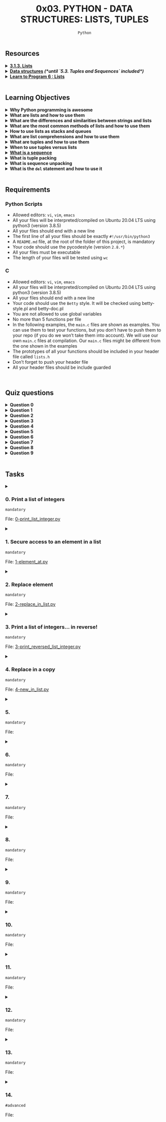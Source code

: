 <h1 align="center"><b>0x03. PYTHON - DATA STRUCTURES: LISTS, TUPLES</b></h1>
<div align="center"><code>Python</code></div>

<!-- <br>

## Background Context -->


<!-- <br>
<hr>
<h3><a href=>Notes</a></h3>
<hr> -->

<br>

## Resources
<details>
<summary><b><a href="https://docs.python.org/3/tutorial/introduction.html#lists">3.1.3. Lists</a></b></summary><br>


<br><p align="center">※※※※※※※※※※※※</p><br>
</details>


<details>
<summary><b><a href="https://docs.python.org/3/tutorial/datastructures.html">Data structures</a> <em>(*until `5.3. Tuples and Sequences` included*)</em></b></summary><br>


<br><p align="center">※※※※※※※※※※※※</p><br>
</details>


<details>
<summary><b><a href="https://www.youtube.com/watch?v=A1HUzrvS-Pw">Learn to Program 6 : Lists</a></b></summary><br>


<br><p align="center">※※※※※※※※※※※※</p><br>
</details>


<!-- <br>

**man or help:**
- `` -->

<br>

## Learning Objectives
<details>
<summary><b><a href=" "> </a>Why Python programming is awesome</b></summary><br>


<br><p align="center">※※※※※※※※※※※※</p><br>
</details>


<details>
<summary><b><a href=" "> </a>What are lists and how to use them</b></summary><br>

In Python, a list is a collection of items, which can be of different types, that are ordered and mutable (changeable). Lists are one of the most versatile and commonly used data structures in Python.

Here's how you can create a list and perform basic operations on it:

1. **Creating a List**: You can create a list by enclosing a comma-separated sequence of items inside square brackets `[]`. For example:
   ```python
   my_list = [1, 2, 3, 4, 5]
   ```

2. **Accessing Elements**: You can access elements of a list using indexing. Indexing in Python starts from 0. For example:
   ```python
   print(my_list[0])  # Output: 1
   print(my_list[2])  # Output: 3
   ```

3. **Slicing**: You can also use slicing to extract a portion of the list. Slicing uses the syntax `list[start:end:step]` where `start` is the starting index, `end` is the ending index (exclusive), and `step` is the step size.
   ```python
   print(my_list[1:4])  # Output: [2, 3, 4]
   ```

4. **Adding Elements**: You can add elements to a list using the `append()` method to add an element at the end of the list, or the `insert()` method to insert an element at a specific position.
   ```python
   my_list.append(6)  # Adds 6 to the end of the list
   my_list.insert(2, 7)  # Inserts 7 at index 2
   ```

5. **Removing Elements**: You can remove elements from a list using the `remove()` method to remove a specific value, or the `pop()` method to remove an element at a specific index (or the last element if no index is specified).
   ```python
   my_list.remove(3)  # Removes the first occurrence of 3
   my_list.pop(1)  # Removes the element at index 1
   ```

6. **Modifying Elements**: You can modify elements in a list by directly assigning new values to specific indices.
   ```python
   my_list[0] = 10  # Replaces the value at index 0 with 10
   ```

7. **Length of a List**: You can get the length of a list using the `len()` function.
   ```python
   print(len(my_list))  # Output: 5
   ```

8. **Iterating Over a List**: You can iterate over the elements of a list using a `for` loop.
   ```python
   for item in my_list:
       print(item)
   ```

Lists in Python are very flexible and can be used in a wide variety of scenarios to store and manipulate collections of data.

<br><p align="center">※※※※※※※※※※※※</p><br>
</details>


<details>
<summary><b><a href=" "> </a>What are the differences and similarities between strings and lists</b></summary><br>

**Differences:**

1. **Mutability:**
   - Strings are immutable, meaning their individual characters cannot be changed after they are created. You can create a new string by modifying or concatenating existing ones.
   - Lists are mutable, so you can modify, add, or remove elements within the list after it's created.

2. **Element Type:**
   - Strings are sequences of characters. Each character is a Unicode code point, and you can access individual characters using indexing (e.g., `"hello"[0]` gives `'h'`).
   - Lists can contain elements of any type, including other lists. Elements in a list are accessed using indexing as well (e.g., `my_list[0]`).

3. **Concatenation and Joining:**
   - Strings can be concatenated using the `+` operator, and you can join a list of strings using the `join()` method (e.g., `' '.join(my_list)`).
   - Lists can be concatenated using the `+` operator as well, and you can create a new string by joining a list of characters using `join()` (e.g., `"".join(my_list)`).

**Similarities:**

1. **Indexing and Slicing:**
   - Both strings and lists support indexing to access individual elements. For strings, it's individual characters; for lists, it's the elements.
   - Both strings and lists support slicing to extract sub-portions of the sequence. For example, `my_string[1:4]` or `my_list[1:4]` extracts a portion of the sequence.

2. **Iteration:**
   - Both strings and lists can be iterated over using loops. You can use a `for` loop to iterate through each character in a string or each element in a list.

3. **Length:**
   - Both strings and lists have a length, which can be obtained using the `len()` function (e.g., `len(my_string)` or `len(my_list)`).

4. **In Membership:**
   - You can use the `in` operator to check if an element exists within both strings and lists (e.g., `'a' in my_string` or `3 in my_list`).

5. **Methods:**
   - Both strings and lists have various built-in methods. While the methods themselves might be different, the idea of using methods to manipulate and interact with the data is common to both.

<br><p align="center">※※※※※※※※※※※※</p><br>
</details>


<details>
<summary><b><a href=" "> </a>What are the most common methods of lists and how to use them</b></summary><br>

1. **`append()`**: Adds an element to the end of the list.
   ```python
   my_list = [1, 2, 3]
   my_list.append(4)
   # my_list is now [1, 2, 3, 4]
   ```

2. **`extend()`**: Extends the list by appending elements from another iterable.
   ```python
   my_list = [1, 2, 3]
   my_list.extend([4, 5, 6])
   # my_list is now [1, 2, 3, 4, 5, 6]
   ```

3. **`insert()`**: Inserts an element at a specified index.
   ```python
   my_list = [1, 2, 3]
   my_list.insert(1, 4)
   # my_list is now [1, 4, 2, 3]
   ```

4. **`remove()`**: Removes the first occurrence of a specific value.
   ```python
   my_list = [1, 2, 3, 2, 4]
   my_list.remove(2)
   # my_list is now [1, 3, 2, 4]
   ```

5. **`pop()`**: Removes and returns an element at a specified index. If no index is provided, it removes and returns the last element.
   ```python
   my_list = [1, 2, 3, 4]
   removed_element = my_list.pop(1)
   # my_list is now [1, 3, 4], removed_element is 2
   ```

6. **`index()`**: Returns the index of the first occurrence of a specified value.
   ```python
   my_list = [1, 2, 3, 4]
   index_of_3 = my_list.index(3)
   # index_of_3 is 2
   ```

7. **`count()`**: Returns the number of occurrences of a specific value in the list.
   ```python
   my_list = [1, 2, 2, 3, 2]
   count_of_2 = my_list.count(2)
   # count_of_2 is 3
   ```

8. **`sort()`**: Sorts the list in place (modifies the original list).
   ```python
   my_list = [4, 2, 1, 3]
   my_list.sort()
   # my_list is now [1, 2, 3, 4]
   ```

9. **`reverse()`**: Reverses the order of elements in the list in place.
   ```python
   my_list = [1, 2, 3]
   my_list.reverse()
   # my_list is now [3, 2, 1]
   ```

10. **`copy()`** (or `list()` constructor): Creates a shallow copy of the list.
    ```python
    my_list = [1, 2, 3]
    new_list = my_list.copy()
    # new_list is [1, 2, 3]
    ```

11. **`clear()`**: Removes all elements from the list, making it empty.
    ```python
    my_list = [1, 2, 3]
    my_list.clear()
    # my_list is now []
    ```

These are just a subset of the available list methods. Each of these methods can be very useful depending on your specific use case. Remember that you can access information about these methods using Python's built-in help system, like `help(list)` or by using `dir(list)` to see a list of all available methods for lists.

<br><p align="center">※※※※※※※※※※※※</p><br>
</details>


<details>
<summary><b><a href=" "> </a>How to use lists as stacks and queues</b></summary><br>

You can use Python lists to implement both stacks and queues, two common data structures for managing collections of items with specific behavior. Here's how you can use lists to implement stacks and queues:

**Using Lists as Stacks:**

A stack is a last-in, first-out (LIFO) data structure, where elements are added and removed from the top (or end) of the stack.

To use a list as a stack, you can utilize the `append()` method to add elements to the end of the list and the `pop()` method to remove and return the last element.

```python
stack = []
stack.append(1)    # Push 1
stack.append(2)    # Push 2
stack.append(3)    # Push 3

top_element = stack.pop()  # Pop the top element (3)
print(top_element)         # Output: 3

print(stack)       # Remaining stack: [1, 2]
```

**Using Lists as Queues:**

A queue is a first-in, first-out (FIFO) data structure, where elements are added at the back and removed from the front of the queue.

To use a list as a queue, you can use the `append()` method to add elements to the end of the list, and the `pop(0)` method to remove and return the first element. However, it's worth noting that using `pop(0)` on a large list can be inefficient because it requires shifting all the remaining elements to fill the gap.
```py
queue = []

# Enqueue elements using append()
queue.append(1)
queue.append(2)
queue.append(3)

# Dequeue elements using pop(0)
front_element = queue.pop(0)  # Dequeue the front element (1)
print(front_element)          # Output: 1

print(queue)      # Remaining queue: [2, 3]
```

A more efficient way to implement a queue using a list is to use the `collections.deque` class, which is designed to efficiently support both ends of the queue.

```python
from collections import deque

queue = deque()
queue.append(1)   # Enqueue 1
queue.append(2)   # Enqueue 2
queue.append(3)   # Enqueue 3

front_element = queue.popleft()  # Dequeue the front element (1)
print(front_element)             # Output: 1

print(queue)      # Remaining queue: deque([2, 3])
```

Using `collections.deque` is more efficient for populating and dequeuing elements from both ends of the queue compared to using a regular list.

Remember that Python's `list` type is quite versatile, so you can use it to implement a wide range of data structures, including stacks and queues. However, for certain applications, specialized data structure classes like `collections.deque` might offer better performance and more convenient methods for these purposes.

<br><p align="center">※※※※※※※※※※※※</p><br>
</details>


<details>
<summary><b><a href=" "> </a>What are list comprehensions and how to use them</b></summary><br>

List comprehensions are a concise and expressive way to create lists in Python. They provide a compact syntax for generating new lists by applying an expression to each item in an iterable (such as a list, tuple, or range) and optionally filtering items based on a condition.

The basic syntax of a list comprehension is as follows:
```
new_list = [expression for item in iterable if condition]
```

Here's a breakdown of the components:
- `expression`: The operation or value you want to include in the new list for each item in the iterable.
- `item`: Represents each element in the iterable that you're iterating over.
- `iterable`: The collection of items you're iterating over.
- `condition`: An optional condition that filters which items are included in the new list.

Here are some examples to illustrate how to use list comprehensions:

**Example 1: Generating a list of squares of numbers from 0 to 9:**
```python
squares = [x**2 for x in range(10)]
# Result: [0, 1, 4, 9, 16, 25, 36, 49, 64, 81]
```

**Example 2: Filtering even numbers from a list:**
```python
numbers = [1, 2, 3, 4, 5, 6, 7, 8, 9, 10]
even_numbers = [x for x in numbers if x % 2 == 0]
# Result: [2, 4, 6, 8, 10]
```

**Example 3: Creating a list of tuples with values and their squares:**
```python
values = [1, 2, 3, 4, 5]
value_squares = [(x, x**2) for x in values]
# Result: [(1, 1), (2, 4), (3, 9), (4, 16), (5, 25)]
```

**Example 4: Flattening a list of lists:**
```python
nested_lists = [[1, 2, 3], [4, 5, 6], [7, 8, 9]]
flattened_list = [x for sublist in nested_lists for x in sublist]
# Result: [1, 2, 3, 4, 5, 6, 7, 8, 9]
```

List comprehensions can be a powerful tool for creating and transforming lists in a concise and readable manner. However, it's important to strike a balance between readability and complexity. For more complex operations, using regular loops might be more appropriate.

<br><p align="center">※※※※※※※※※※※※</p><br>
</details>


<details>
<summary><b><a href=" "> </a>What are tuples and how to use them</b></summary><br>

A tuple in Python is an ordered collection of elements, similar to a list. However, tuples are immutable, which means once they are created, their elements cannot be changed, added, or removed. Tuples are typically used to group related data together, and they are often used when you want to create a collection of items that should not be modified after creation.

Tuples are defined by enclosing elements in parentheses `()`, separated by commas. Here's a basic example:

```python
my_tuple = (1, 2, 3)
```

You can also create a tuple without parentheses by using commas:

```python
another_tuple = 4, 5, 6
```

Here are some key characteristics of tuples and how to use them:

1. **Accessing Elements:**
   Elements in a tuple can be accessed using indexing, just like lists.
   
   ```python
   my_tuple = (10, 20, 30, 40)
   print(my_tuple[1])  # Output: 20
   ```

2. **Unpacking Tuples:**
   You can unpack the elements of a tuple into variables. This is particularly useful when you have functions returning multiple values.

   ```python
   my_tuple = (3.14, "hello", 42)
   pi, greeting, answer = my_tuple
   ```

3. **Tuple Concatenation:**
   Tuples can be concatenated using the `+` operator.

   ```python
   tuple1 = (1, 2, 3)
   tuple2 = (4, 5, 6)
   combined_tuple = tuple1 + tuple2
   ```

4. **Nested Tuples:**
   Tuples can contain other tuples as elements, allowing you to create nested structures.

   ```python
   nested_tuple = ((1, 2), (3, 4), (5, 6))
   ```

5. **Iteration:**
   You can iterate over the elements of a tuple using a `for` loop.

   ```python
   my_tuple = (10, 20, 30)
   for item in my_tuple:
       print(item)
   ```

6. **Immutability:**
   As mentioned earlier, tuples are immutable. Once a tuple is created, you cannot modify its elements.

7. **Methods:**
   Tuples have fewer built-in methods compared to lists, as they can't be modified. However, they have methods like `count()` and `index()` for basic operations.

8. **Advantages:**
   Tuples are useful when you want to ensure that a collection of items remains unchanged throughout your program's execution. They can also be used as keys in dictionaries due to their immutability.

Overall, tuples provide a way to group related data in an ordered and immutable way. They are often used in situations where you need to store a set of values that shouldn't be modified, such as coordinates, configuration settings, or data that you want to pass around safely without the risk of accidental modification.

<br><p align="center">※※※※※※※※※※※※</p><br>
</details>


<details>
<summary><b><a href=" "> </a>When to use tuples versus lists</b></summary><br>

Tuples and lists are both used to store collections of items in Python, but they have some key differences in terms of their immutability, use cases, and performance characteristics. Here's a summary of when to use tuples versus lists:

**Use Lists When:**
1. **Mutability is Needed**: Lists are mutable, meaning you can add, remove, or modify elements after the list is created. If you need a collection that can be changed, use a list.
2. **Ordered Collection**: Lists maintain the order of elements, so if the order of elements matters in your collection, use a list.
3. **Variable-Length Collections**: Lists can grow or shrink in size as needed, making them suitable for variable-length collections.

**Use Tuples When:**
1. **Immutability is Preferred**: Tuples are immutable, meaning once they are created, their elements cannot be changed. If you need a collection that should not be modified, use a tuple.
2. **Faster Access**: Tuples are generally faster than lists for accessing elements because they are immutable and their size is fixed, allowing for more efficient memory allocation and access.
3. **Used as Keys in Dictionaries**: Tuples can be used as keys in dictionaries because they are immutable, whereas lists cannot be used as keys in dictionaries because they are mutable.

In summary, use lists when you need a mutable, ordered collection with variable length, and use tuples when you need an immutable, ordered collection with fixed length or when you want to optimize for performance, especially in scenarios where immutability is beneficial or where tuples are required, such as using them as keys in dictionaries or for representing fixed structures like coordinates or record-like data.

<br><p align="center">※※※※※※※※※※※※</p><br>
</details>


<details>
<summary><b><a href="https://docs.python.org/3/library/stdtypes.html#typesseq">What is a sequence</a></b></summary><br>

In programming, a sequence refers to an ordered collection of elements. These elements can be of any data type, such as numbers, characters, strings, or even other sequences. Sequences are fundamental data structures used to store and manipulate collections of items in a specific order.

Python provides several built-in sequence types that you can use:

1. **Lists**: Ordered collections of items, where each item can be of any data type. Lists are mutable, meaning you can add, remove, and modify elements after creation.

2. **Tuples**: Similar to lists, but tuples are immutable, meaning their elements cannot be changed once they are created.

3. **Strings**: Sequences of characters. Strings are also immutable, like tuples.

4. **Ranges**: Represent a sequence of numbers, typically used in loops to iterate over a range of values.

5. **Bytes and Bytearrays**: Sequences of bytes, used to represent binary data.

6. **Lists of Lists (Nested Lists)**: Lists can also contain other lists, creating a nested structure.

7. **Tuples of Tuples (Nested Tuples)**: Similar to nested lists, but with tuples.

8. **Strings of Strings (Nested Strings)**: A string containing other strings, often used in text processing.

You can perform common sequence operations on these types, such as indexing to access individual elements, slicing to extract sub-sequences, iteration through loops, and more. Understanding sequences is crucial as they are a fundamental concept in programming and are widely used in various applications, from data manipulation to algorithms and beyond.

<br><p align="center">※※※※※※※※※※※※</p><br>
</details>


<details>
<summary><b><a href=" "> </a>What is tuple packing</b></summary><br>

Tuple packing, also known as packing, refers to the process of combining multiple values into a single tuple. In Python, you can create a tuple by placing comma-separated values (or expressions) within parentheses `()`. The resulting tuple will contain these values as its elements.

Here's an example of tuple packing:

```python
person = "John", 25, "john@example.com"
print(person)
# Output: ('John', 25, 'john@example.com')
```

In this example, the values `"John"`, `25`, and `"john@example.com"` are packed together into a single tuple. The parentheses are optional, and the comma is the key element that signals tuple packing.

Tuple packing can be particularly useful when you want to return multiple values from a function or when you want to group related data together in a single container.

For instance, a function could return multiple values as a packed tuple:

```python
def get_person_info():
    name = "Alice"
    age = 30
    email = "alice@example.com"
    return name, age, email

person_info = get_person_info()
print(person_info)
# Output: ('Alice', 30, 'alice@example.com')
```

Tuple packing and unpacking can often be used together to efficiently handle multiple values and data structures in a concise and expressive way.

<br><p align="center">※※※※※※※※※※※※</p><br>
</details>


<details>
<summary><b><a href=" "> </a>What is sequence unpacking</b></summary><br>

Sequence unpacking, also known as unpacking, is the process of extracting individual elements from a sequence (like a tuple, list, or string) and assigning them to separate variables. This is the counterpart to tuple packing, where you create a tuple by combining values.

To perform sequence unpacking, you assign the elements of a sequence to variables in one step, separating the variables with commas. The number of variables must match the number of elements in the sequence.

Here's an example of sequence unpacking with a tuple:

```python
person = ("John", 25, "john@example.com")
name, age, email = person
print(name)     # Output: John
print(age)      # Output: 25
print(email)    # Output: john@example.com
```

You can also use sequence unpacking with other types of sequences:

```python
numbers = [1, 2, 3]
first, second, third = numbers
print(first)    # Output: 1
print(second)   # Output: 2
print(third)    # Output: 3
```

For strings:

```python
word = "Python"
first_letter, second_letter, third_letter, *rest = word
print(first_letter)   # Output: P
print(second_letter)  # Output: y
print(third_letter)   # Output: t
print(rest)           # Output: ['h', 'o', 'n']
```

The `*rest` in the last example is used to capture the remaining characters of the string into a list. This is called "extended unpacking" and is useful when you have more elements in the sequence than variables to unpack into.

Sequence unpacking is a convenient way to handle multiple values returned from functions or to extract elements from sequences without having to access each element individually.

<br><p align="center">※※※※※※※※※※※※</p><br>
</details>


<details>
<summary><b><a href=" "> </a>What is the <code>del</code> statement and how to use it</b></summary><br>

The `del` statement in Python is used to delete or remove objects, such as variables, items from a list or dictionary, and more. It is a way to explicitly remove a reference to an object, allowing the Python garbage collector to free up memory when the object is no longer needed.

The basic syntax of the `del` statement is:

```python
del object
```

Here's how you can use the `del` statement for different purposes:

1. **Deleting Variables:**

You can use `del` to delete a variable, which removes the reference to the object it points to:

```python
x = 10
del x
```

2. **Deleting List Items:**

To delete an item from a list using its index:

```python
my_list = [1, 2, 3, 4]
del my_list[2]  # Removes the third item (value: 3)
```

3. **Deleting Dictionary Items:**

To delete an item from a dictionary using its key:

```python
my_dict = {"name": "Alice", "age": 30}
del my_dict["age"]  # Removes the "age" key-value pair
```

4. **Deleting Slices:**

You can also use `del` to remove a slice of items from a list:

```python
my_list = [1, 2, 3, 4, 5]
del my_list[1:3]  # Removes items at index 1 and 2
```

5. **Deleting Entire Objects:**

In more advanced use cases, you can use `del` to remove entire objects. However, this is typically not recommended for general use, as the objects will be garbage-collected when there are no more references to them:

```python
class MyClass:
    def __del__(self):
        print("Object deleted")

obj = MyClass()
del obj  # Deletes the object and triggers its __del__() method
```

It's important to use the `del` statement with caution, as removing objects from memory should be done purposefully. In most cases, Python's automatic memory management will take care of releasing memory when objects are no longer needed, so you might not need to use `del` frequently in your code.

<br><p align="center">※※※※※※※※※※※※</p><br>
</details>


<br>

## Requirements
### Python Scripts
- Allowed editors: `vi`, `vim`, `emacs`
- All your files will be interpreted/compiled on Ubuntu 20.04 LTS using python3 (version 3.8.5)
- All your files should end with a new line
- The first line of all your files should be exactly `#!/usr/bin/python3`
- A `README.md` file, at the root of the folder of this project, is mandatory
- Your code should use the pycodestyle (version `2.8.*`)
- All your files must be executable
- The length of your files will be tested using `wc`

### C
- Allowed editors: `vi`, `vim`, `emacs`
- All your files will be interpreted/compiled on Ubuntu 20.04 LTS using python3 (version 3.8.5)
- All your files should end with a new line
- Your code should use the `Betty` style. It will be checked using betty-style.pl and betty-doc.pl
- You are not allowed to use global variables
- No more than 5 functions per file
- In the following examples, the `main.c` files are shown as examples. You can use them to test your functions, but you don’t have to push them to your repo (if you do we won’t take them into account). We will use our own `main.c` files at compilation. Our `main.c` files might be different from the one shown in the examples
- The prototypes of all your functions should be included in your header file called `lists.h`
- Don’t forget to push your header file
- All your header files should be include guarded

<!-- <br>

## More Info -->

<br>

## Quiz questions
<details>
<summary><b>Question 0</b></summary><br>

What do these lines print?
```py
>>> a = [1, 2, 3, 4]
>>> b = a
>>> a[2] = 10
>>> b
```
- [ ] a
- [ ] b
- [ ] [1, 2, 3, 4]
- [x] [1, 2, 10, 4]
- [ ] [1]
<br>
</details>

<details>
<summary><b>Question 1</b></summary><br>

What do these lines print?
```py
>>> a = [1, 2, 3, 4]
>>> a[1:3]
```
- [x] [2, 3]
- [ ] [1, 2]
- [ ] [1, 2, 3]

<details><summary>Explanation:</summary>

The index before the colon (`:`) is the start index (inclusive), and the index after the colon is the end index (exclusive). Therefore, `a[1:3]` will include elements at indices 1 and 2, but not the element at index 3.</details>
<br>
</details>

<details>
<summary><b>Question 2</b></summary><br>

What do these lines print?
```py
>>> a = [1, 2, 3, 4]
>>> a[-3]
```
- [x] 2
- [ ] [4, 3]
- [ ] -3
<br>
</details>

<details>
<summary><b>Question 3</b></summary><br>

What do these lines print?
```py
>>> a = [1, 2, 3, 4]
>>> a[-1]
```
- [x] 4
- [ ] [4, 3, 2, 1]
- [ ] 2
- [ ] -1
<br>
</details>

<details>
<summary><b>Question 4</b></summary><br>

What do these lines print?
```py
>>> a = [1, 2, 3, 4]
>>> len(a)
```
- [ ] 6
- [ ] 8
- [x] 4
- [ ] 2
<br>
</details>

<details>
<summary><b>Question 5</b></summary><br>

What do these lines print?
```py
>>> a = [1, 2, 3, 4]
>>> b = a
>>> a[2] = 10
>>> a
```
- [ ] a
- [ ] b
- [ ] [1, 2, 3, 4]
- [x] [1, 2, 10, 4]
- [ ] [1]
<br>
</details>

<details>
<summary><b>Question 6</b></summary><br>

What do these lines print?
```py
>>> a = [1, 2, 3, 4]
>>> a[2] = 10
>>> a
```
- [x] [1, 2, 10, 4]
- [ ] [1, 2, 10, 10]
- [ ] [1, 10, 3, 4]
- [ ] [1, 2, 3, 4]
<br>
</details>

<details>
<summary><b>Question 7</b></summary><br>

What do these lines print?
```py
>>> a = [1, 2, 3, 4]
>>> b = a
>>> b
```
- [ ] 1
- [ ] a
- [ ] [1]
- [x] [1, 2, 3, 4]
<br>
</details>

<details>
<summary><b>Question 8</b></summary><br>

What do these lines print?
```py
>>> a = [1, 2, 3, 4]
>>> a.append(5)
>>> len(a)
```
- [ ] 6
- [x] 5
- [ ] 2
<br>
</details>

<details>
<summary><b>Question 9</b></summary><br>

What do these lines print?
```py
>>> a = [1, 2, 3, 4]
>>> a[0]
```
- [ ] [1, 2]
- [ ] [1, 2, 3, 4]
- [ ] [1]
- [ ] 2
- [x] 1
<br>
</details>

<br>

## Tasks
<details>
<summary>

### 0. Print a list of integers
`mandatory`

File: [0-print_list_integer.py]()
</summary>

Write a function that prints all integers of a list.

-   Prototype: `def print_list_integer(my_list=[]):`
-   Format: one integer per line. See example
-   You are not allowed to import any module
-   You can assume that the list only contains integers
-   You are not allowed to cast integers into strings
-   You have to use `str.format()` to print integers

```bash
guillaume@ubuntu:~/0x03$ cat 0-main.py
#!/usr/bin/python3
print_list_integer = __import__('0-print_list_integer').print_list_integer

my_list = [1, 2, 3, 4, 5]
print_list_integer(my_list)

guillaume@ubuntu:~/0x03$ ./0-main.py
1
2
3
4
5
guillaume@ubuntu:~/0x03$

```
</details>

<details>
<summary>

### 1. Secure access to an element in a list
`mandatory`

File: [1-element_at.py]()
</summary>

Write a function that retrieves an element from a list like in C.

-   Prototype: `def element_at(my_list, idx):`
-   If `idx` is negative, the function should return `None`
-   If `idx` is out of range (> of number of element in `my_list`), the function should return `None`
-   You are not allowed to import any module
-   You are not allowed to use `try/except`

```bash
guillaume@ubuntu:~/0x03$ cat 1-main.py
#!/usr/bin/python3
element_at = __import__('1-element_at').element_at

my_list = [1, 2, 3, 4, 5]
idx = 3
print("Element at index {:d} is {}".format(idx, element_at(my_list, idx)))

guillaume@ubuntu:~/0x03$ ./1-main.py
Element at index 3 is 4
guillaume@ubuntu:~/0x03$

```
</details>

<details>
<summary>

### 2. Replace element
`mandatory`

File: [2-replace_in_list.py]()
</summary>

Write a function that replaces an element of a list at a specific position (like in C).

-   Prototype: `def replace_in_list(my_list, idx, element):`
-   If `idx` is negative, the function should not modify anything, and returns the original list
-   If `idx` is out of range (> of number of element in `my_list`), the function should not modify anything, and returns the original list
-   You are not allowed to import any module
-   You are not allowed to use `try/except`

```bash
guillaume@ubuntu:~/0x03$ cat 2-main.py
#!/usr/bin/python3
replace_in_list = __import__('2-replace_in_list').replace_in_list

my_list = [1, 2, 3, 4, 5]
idx = 3
new_element = 9
new_list = replace_in_list(my_list, idx, new_element)

print(new_list)
print(my_list)

guillaume@ubuntu:~/0x03$ ./2-main.py
[1, 2, 3, 9, 5]
[1, 2, 3, 9, 5]
guillaume@ubuntu:~/0x03$

```
</details>


<details>
<summary>

### 3. Print a list of integers... in reverse!
`mandatory`

File: [3-print_reversed_list_integer.py]()
</summary>

Write a function that prints all integers of a list, in reverse order.

-   Prototype: `def print_reversed_list_integer(my_list=[]):`
-   Format: one integer per line. See example
-   You are not allowed to import any module
-   You can assume that the list only contains integers
-   You are not allowed to cast integers into strings
-   You have to use `str.format()` to print integers

```bash
guillaume@ubuntu:~/0x03$ cat 3-main.py
#!/usr/bin/python3
print_reversed_list_integer = __import__('3-print_reversed_list_integer').print_reversed_list_integer

my_list = [1, 2, 3, 4, 5]
print_reversed_list_integer(my_list)

guillaume@ubuntu:~/0x03$ ./3-main.py
5
4
3
2
1
guillaume@ubuntu:~/0x03$

```
</details>

<details>
<summary>

### 4. Replace in a copy
`mandatory`

File: [4-new_in_list.py]()
</summary>

Write a function that replaces an element in a list at a specific position without modifying the original list (like in C).

-   Prototype: `def new_in_list(my_list, idx, element):`
-   If `idx` is negative, the function should return a copy of the original `list`
-   If `idx` is out of range (> of number of element in `my_list`), the function should return a copy of the original `list`
-   You are not allowed to import any module
-   You are not allowed to use `try/except`

```bash
guillaume@ubuntu:~/0x03$ cat 4-main.py
#!/usr/bin/python3
new_in_list = __import__('4-new_in_list').new_in_list

my_list = [1, 2, 3, 4, 5]
idx = 3
new_element = 9
new_list = new_in_list(my_list, idx, new_element)

print(new_list)
print(my_list)

guillaume@ubuntu:~/0x03$ ./4-main.py
[1, 2, 3, 9, 5]
[1, 2, 3, 4, 5]
guillaume@ubuntu:~/0x03$

```
</details>

<details>
<summary>

### 5. 
`mandatory`

File: []()
</summary>


</details>

<details>
<summary>

### 6. 
`mandatory`

File: []()
</summary>


</details>

<details>
<summary>

### 7. 
`mandatory`

File: []()
</summary>


</details>

<details>
<summary>

### 8. 
`mandatory`

File: []()
</summary>


</details>

<details>
<summary>

### 9. 
`mandatory`

File: []()
</summary>


</details>

<details>
<summary>

### 10. 
`mandatory`

File: []()
</summary>


</details>

<details>
<summary>

### 11. 
`mandatory`

File: []()
</summary>


</details>

<details>
<summary>

### 12. 
`mandatory`

File: []()
</summary>


</details>

<details>
<summary>

### 13. 
`mandatory`

File: []()
</summary>


</details>

<details>
<summary>

### 14. 
`#advanced`

File: []()
</summary>


</details>

